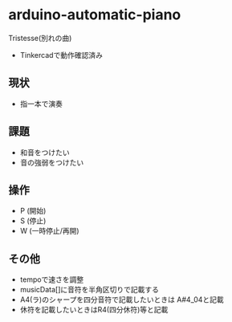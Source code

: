 # arduino-automatic-piano

Tristesse(別れの曲)

- Tinkercadで動作確認済み

## 現状

- 指一本で演奏

## 課題
- 和音をつけたい
- 音の強弱をつけたい

## 操作

- P (開始)
- S (停止)
- W (一時停止/再開)

## その他
- tempoで速さを調整
- musicData[]に音符を半角区切りで記載する
- A4(ラ)のシャープを四分音符で記載したいときは A#4_04と記載
- 休符を記載したいときはR4(四分休符)等と記載